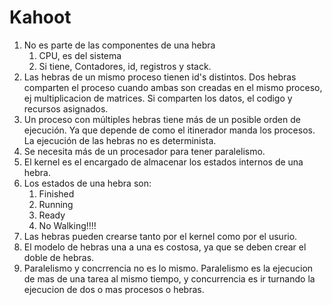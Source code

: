 # Kahoot

1. No es parte de las componentes de una hebra
	1.  CPU, es del sistema
	2.  Si tiene, Contadores, id, registros y stack. 
2. Las hebras de un mismo proceso tienen id's distintos. Dos hebras comparten el proceso cuando ambas son creadas en el mismo proceso, ej multiplicacion de matrices. Si comparten los datos, el codigo y recursos asignados. 
3. Un proceso con múltiples hebras tiene más de un posible orden de ejecución. Ya que depende de como el itinerador manda los procesos. La ejecución de las hebras no es determinista.
4. Se necesita más de un procesador para tener paralelismo.
5. El kernel es el encargado de almacenar los estados internos de una hebra.
6. Los estados de una hebra son:
	1. Finished
	2. Running
	3. Ready
	4. No Walking!!!! 
7. Las hebras pueden crearse tanto por el kernel  como por el usurio.
8. El modelo de hebras una a una es costosa, ya que se deben crear el doble de hebras.
9. Paralelismo y concrrencia no es lo mismo. Paralelismo es la ejecucion de mas de una tarea al mismo tiempo, y concurrencia es ir turnando la ejecucion de dos o mas procesos o hebras.